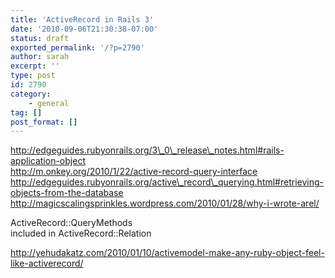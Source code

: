 ```yaml
---
title: 'ActiveRecord in Rails 3'
date: '2010-09-06T21:30:38-07:00'
status: draft
exported_permalink: '/?p=2790'
author: sarah
excerpt: ''
type: post
id: 2790
category:
    - general
tag: []
post_format: []
---
```

http://edgeguides.rubyonrails.org/3\_0\_release\_notes.html#rails-application-object  
http://m.onkey.org/2010/1/22/active-record-query-interface  
http://edgeguides.rubyonrails.org/active\_record\_querying.html#retrieving-objects-from-the-database  
http://magicscalingsprinkles.wordpress.com/2010/01/28/why-i-wrote-arel/

ActiveRecord::QueryMethods  
included in ActiveRecord::Relation

http://yehudakatz.com/2010/01/10/activemodel-make-any-ruby-object-feel-like-activerecord/